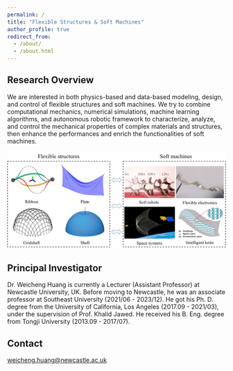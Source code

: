 ```yaml
---
permalink: /
title: "Flexible Structures & Soft Machines"
author_profile: true
redirect_from: 
  - /about/
  - /about.html
---
```



Research Overview
------

We are interested in both physics-based and data-based modeling, design, and control of flexible structures and soft machines. We try to combine computational mechanics, numerical simulations, machine learning algorithms, and autonomous robotic framework to characterize, analyze, and control the mechanical properties of complex materials and structures, then enhance the performances and enrich the functionalities of soft machines.

![](./images/overview.png)


Principal Investigator
------

Dr. Weicheng Huang is currently a Lecturer (Assistant Professor) at Newcastle University, UK. Before moving to Newcastle, he was an associate professor at Southeast University (2021/06 - 2023/12). He got his Ph. D. degree from the University of California, Los Angeles (2017.09 - 2021/03),  under the supervision of Prof. Khalid Jawed. He received his B. Eng. degree from Tongji University (2013.09 - 2017/07).

Contact
------
weicheng.huang@newcastle.ac.uk
